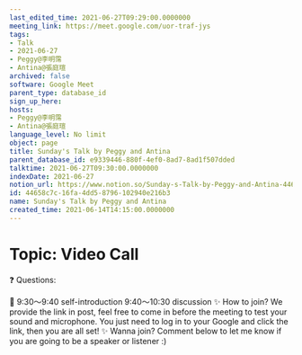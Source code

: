 ```yaml
---
last_edited_time: 2021-06-27T09:29:00.0000000
meeting_link: https://meet.google.com/uor-traf-jys
tags:
- Talk
- 2021-06-27
- Peggy@李明霈
- Antina@張庭瑄
archived: false
software: Google Meet
parent_type: database_id
sign_up_here: 
hosts:
- Peggy@李明霈
- Antina@張庭瑄
language_level: No limit
object: page
title: Sunday's Talk by Peggy and Antina
parent_database_id: e9339446-880f-4ef0-8ad7-8ad1f507dded
talktime: 2021-06-27T09:30:00.0000000
indexDate: 2021-06-27
notion_url: https://www.notion.so/Sunday-s-Talk-by-Peggy-and-Antina-44658c7c16fa4dd58796102940e216b3
id: 44658c7c-16fa-4dd5-8796-102940e216b3
name: Sunday's Talk by Peggy and Antina
created_time: 2021-06-14T14:15:00.0000000
---
```


# Topic: Video Call  
❓
Questions:
   
   
   
   
   
📅
9:30～9:40 self-introduction
9:40～10:30 discussion
✨
How to join?
We provide the link in post, feel free to come in before the meeting to test your sound and microphone. You just need to log in to your Google and click the link, then you are all set!
✨
Wanna join?
Comment below to let me know if you are going to be a speaker or listener :)

